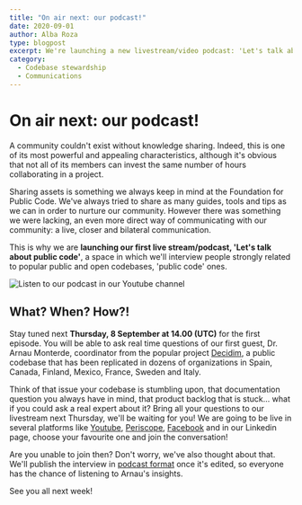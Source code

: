 ```yaml
---
title: "On air next: our podcast!"
date: 2020-09-01
author: Alba Roza
type: blogpost
excerpt: We're launching a new livestream/video podcast: 'Let's talk about public code'
category:
  - Codebase stewardship
  - Communications
---
```


# On air next: our podcast!

A community couldn't exist without knowledge sharing. Indeed, this is one of its most powerful and appealing characteristics, although it's obvious that not all of its members can invest the same number of hours collaborating in a project. 

Sharing assets is something we always keep in mind at the Foundation for Public Code. We've always tried to share as many guides, tools and tips as we can in order to nurture our community. However there was something we were lacking, an even more direct way of communicating with our community: a live, closer and bilateral communication.

This is why we are **launching our first live stream/podcast, 'Let's talk about public code'**, a space in which we'll interview people strongly related to popular public and open codebases, 'public code' ones.

![Listen to our podcast in our Youtube channel]({{site.url}}/assets/podcast-available-youtube-channel.jpg)

## What? When? How?!

Stay tuned next **Thursday, 8 September at 14.00 (UTC)** for the first episode. You will be able to ask real time questions of our first guest, Dr. Arnau Monterde, coordinator from the popular project [Decidim](https://decidim.org/), a public codebase that has been replicated in dozens of organizations in Spain, Canada, Finland, Mexico, France, Sweden and Italy.

Think of that issue your codebase is stumbling upon, that documentation question you always have in mind, that product backlog that is stuck... what if you could ask a real expert about it? Bring all your questions to our livestream next Thursday, we'll be waiting for you! We are going to be live in several platforms like [Youtube](https://www.youtube.com/channel/UCXIL94kkenw0cs_ZgNhKYuw), [Periscope](https://twitter.com/publiccodenet), [Facebook](https://www.facebook.com/publiccodenet) and in our Linkedin page, choose your favourite one and join the conversation! 

Are you unable to join then? Don't worry, we've also thought about that. We'll publish the interview in [podcast format](https://podcast.publiccode.net/) once it's edited, so everyone has the chance of listening to Arnau's insights.

See you all next week!
